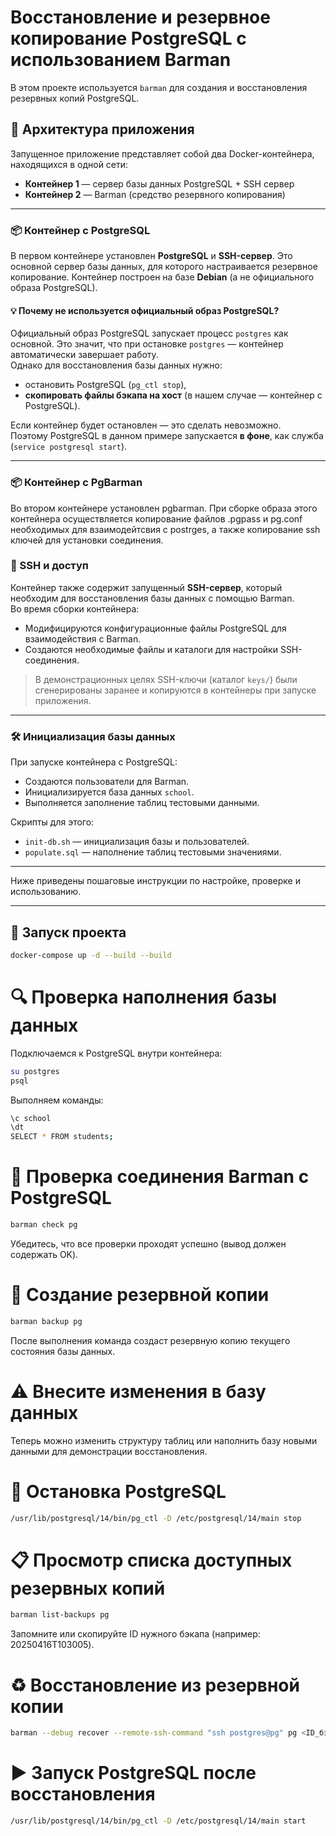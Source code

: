 # Восстановление и резервное копирование PostgreSQL с использованием Barman

В этом проекте используется `barman` для создания и восстановления резервных копий PostgreSQL.
## 🧩 Архитектура приложения

Запущенное приложение представляет собой два Docker-контейнера, находящихся в одной сети:

- **Контейнер 1** — сервер базы данных PostgreSQL + SSH сервер
- **Контейнер 2** — Barman (средство резервного копирования)

---

### 📦 Контейнер с PostgreSQL

В первом контейнере установлен **PostgreSQL** и **SSH-сервер**. Это основной сервер базы данных, для которого настраивается резервное копирование. Контейнер построен на базе **Debian** (а не официального образа PostgreSQL).

#### 💡 Почему не используется официальный образ PostgreSQL?

Официальный образ PostgreSQL запускает процесс `postgres` как основной. Это значит, что при остановке `postgres` — контейнер автоматически завершает работу.  
Однако для восстановления базы данных нужно:

- остановить PostgreSQL (`pg_ctl stop`),
- **скопировать файлы бэкапа на хост** (в нашем случае — контейнер с PostgreSQL).

Если контейнер будет остановлен — это сделать невозможно.  
Поэтому PostgreSQL в данном примере запускается **в фоне**, как служба (`service postgresql start`).

---

### 📦 Контейнер с PgBarman
Во втором контейнере установлен pgbarman. При сборке образа этого контейнера осуществляется копирование файлов .pgpass и pg.conf необходимых для взаимодейтсвия с postrges,
а также копирование ssh ключей для установки соединения. 

### 🔐 SSH и доступ

Контейнер также содержит запущенный **SSH-сервер**, который необходим для восстановления базы данных с помощью Barman.  
Во время сборки контейнера:

- Модифицируются конфигурационные файлы PostgreSQL для взаимодействия с Barman.
- Создаются необходимые файлы и каталоги для настройки SSH-соединения.

> В демонстрационных целях SSH-ключи (каталог `keys/`) были сгенерированы заранее и копируются в контейнеры при запуске приложения.

---

### 🛠 Инициализация базы данных

При запуске контейнера с PostgreSQL:

- Создаются пользователи для Barman.
- Инициализируется база данных `school`.
- Выполняется заполнение таблиц тестовыми данными.

Скрипты для этого:

- `init-db.sh` — инициализация базы и пользователей.
- `populate.sql` — наполнение таблиц тестовыми значениями.

---

Ниже приведены пошаговые инструкции по настройке, проверке и использованию.

---

## 🚀 Запуск проекта

```bash
docker-compose up -d --build --build
```

# 🔍 Проверка наполнения базы данных
Подключаемся к PostgreSQL внутри контейнера:

```bash
su postgres
psql
```

Выполняем команды:
```bash
\c school
\dt
SELECT * FROM students;
```
# 🔗 Проверка соединения Barman с PostgreSQL
```bash
barman check pg
```
Убедитесь, что все проверки проходят успешно (вывод должен содержать OK).

# 💾 Создание резервной копии
```bash
barman backup pg
```
После выполнения команда создаст резервную копию текущего состояния базы данных.

# ⚠️ Внесите изменения в базу данных
Теперь можно изменить структуру таблиц или наполнить базу новыми данными для демонстрации восстановления.

# 🛑 Остановка PostgreSQL
```bash
/usr/lib/postgresql/14/bin/pg_ctl -D /etc/postgresql/14/main stop
```

# 📋 Просмотр списка доступных резервных копий
```bash
barman list-backups pg
```
Запомните или скопируйте ID нужного бэкапа (например: 20250416T103005).

# ♻️ Восстановление из резервной копии
```bash
barman --debug recover --remote-ssh-command "ssh postgres@pg" pg <ID_бэкапа> /var/lib/postgresql/14/main
```

# ▶️ Запуск PostgreSQL после восстановления
```bash
/usr/lib/postgresql/14/bin/pg_ctl -D /etc/postgresql/14/main start
```
